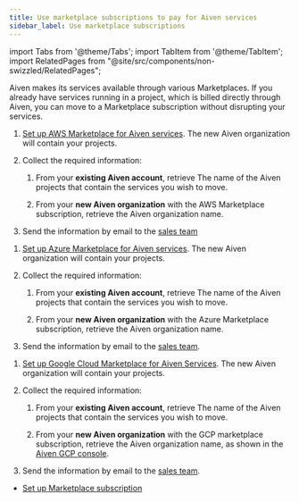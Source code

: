 ```yaml
---
title: Use marketplace subscriptions to pay for Aiven services
sidebar_label: Use marketplace subscriptions
---
```


import Tabs from '@theme/Tabs';
import TabItem from '@theme/TabItem';
import RelatedPages from "@site/src/components/non-swizzled/RelatedPages";

Aiven makes its services available through various Marketplaces. If you already have services running in a project, which is billed directly through Aiven, you can move to a Marketplace subscription without disrupting your services.

<Tabs groupId="group1">
<TabItem value="aws" label="AWS Marketplace" default>

1. [Set up AWS Marketplace for Aiven services](/docs/marketplace-setup).
   The new Aiven organization will contain your projects.

1. Collect the required information:

   1. From your **existing Aiven account**, retrieve The name of the Aiven projects
      that contain the services you wish to move.

   1. From your **new Aiven organization** with the AWS Marketplace
      subscription, retrieve the Aiven organization name.

1. Send the information by email to the [sales team](http://aiven.io/contact)

</TabItem>
<TabItem value="azure" label="Azure Marketplace">

1. [Set up Azure Marketplace for Aiven services](/docs/marketplace-setup).
   The new Aiven organization will contain your projects.

1. Collect the required information:

   1. From your **existing Aiven account**, retrieve The name of the Aiven projects
      that contain the services you wish to move.

   1. From your **new Aiven organization** with the Azure Marketplace
      subscription, retrieve the Aiven organization name.

1. Send the information by email to the [sales team](http://aiven.io/contact).

</TabItem>
<TabItem value="google" label="Google Cloud Marketplace">

1. [Set up Google Cloud Marketplace for Aiven Services](/docs/marketplace-setup).
   The new Aiven organization will contain your projects.

1. Collect the required information:

   1. From your **existing Aiven account**, retrieve The name of the Aiven projects
      that contain the services you wish to move.

   1. From your **new Aiven organization** with the GCP marketplace
      subscription, retrieve the Aiven organization name, as shown in the
      [Aiven GCP console](https://console.gcp.aiven.io/).

1. Send the information by email to the [sales team](http://aiven.io/contact).

</TabItem>
</Tabs>
<!-- vale off -->

<RelatedPages/>

- [Set up Marketplace subscription](/docs/marketplace-setup)
